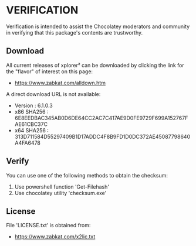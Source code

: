 # VERIFICATION
Verification is intended to assist the Chocolatey moderators and community in verifying that this package's contents are trustworthy.

## Download
All current releases of xplorer² can be downloaded by clicking the link
for the "flavor" of interest on this page:

- https://www.zabkat.com/alldown.htm

A direct download URL is not available:  

- Version    : 6.1.0.3
- x86 SHA256 : 6E8EEDBAC345AB0D6DE64CC2AC7C417AE9D0FE9729F699A152767FAE61CBC37C
- x64 SHA256 : 313D711584D55297409B1D17ADDC4F8B9FD1D0DC372AE45087798640A4FA6478

## Verify
You can use one of the following methods to obtain the checksum:
1. Use powershell function 'Get-Filehash'
2. Use chocolatey utility 'checksum.exe'


## License
File 'LICENSE.txt' is obtained from:
- https://www.zabkat.com/x2lic.txt
